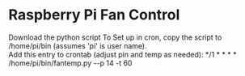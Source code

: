 # Raspberry Pi Fan Control
Download the python script
To Set up in cron, copy the script to /home/pi/bin (assumes 'pi' is user name).  
Add this entry to crontab (adjust pin and temp as needed): 
*/1 * * * * /home/pi/bin/fantemp.py --p 14 -t 60
